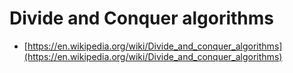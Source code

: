 # Divide and Conquer algorithms

- [https://en.wikipedia.org/wiki/Divide_and_conquer_algorithms](https://en.wikipedia.org/wiki/Divide_and_conquer_algorithms)